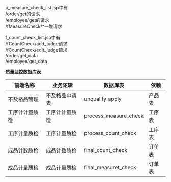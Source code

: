 p_measure_check_list.jsp中有    
/order/get的请求   
/employee/get的请求   
/fMeasureCheck/*一堆请求    

f_count_check_list.jsp中有   
/fCountCheck/add_judge请求   
/fCountCheck/edit_judge请求   
/order/get_data   
/employee/get_data   


**质量监控数据库表**

|前端名称|业务逻辑|数据库表|依赖|
|------|------|------|------|
|不及格品管理  	|不及格品申请表 |unqualify_apply 		|产品表|
|工序计计量质检	|工序计计量质检	|process_measure_check	|工序表|
|工序计量质检	|工序计量质检	|process_count_check	|工序表|
|成品计数质检	|成品计数质检	|final_count_check		|订单表|
|成品计量质检	|成品计量质检	|final_measuret_check	|订单表|
